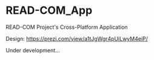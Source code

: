 # READ-COM_App
READ-COM Project's Cross-Platform Application

Design:
https://prezi.com/view/a1tJgWgr4pUiLwyM4eiP/

Under development...
